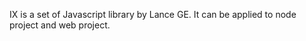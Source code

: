 IX is a set of Javascript library by Lance GE. It can be applied to node project and web project. 

